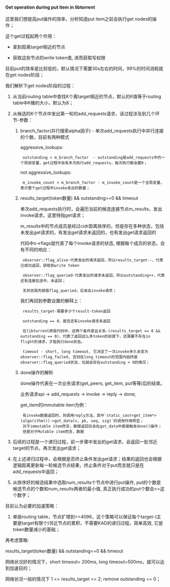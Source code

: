 #### Get operation during put item in libtorrent

这里我们想提高put操作的效率，分析知道put item之前会执行get nodes的操作；

这个get过程起两个作用：

 - 拿到距离target相近的节点

 - 获取这些节点的write token值, 进而获取写权限

目前put的效率是比较低的，默认情况下需要30s左右的时间，99%的时间消耗就在get nodes阶段；

我们解析下get nodes阶段的过程：

1. 从当前routing table中查找K个离target相近的节点，默认的K值等于routing table中K桶的大小，默认为8；

2. 从候选的K个节点中发出第一轮的add_requests请求，该过程涉及到几个环节-参数：
    
    1) branch_factor(并行搜索alpha因子) - 单次add_requests执行中并行连接的个数，目前有两种模式

        aggressive_lookups: 

            outstanding < m_branch_factor  - outstanding是add_requests中的一个局部变量，get过程中会有多次执行add_requests，每次执行都会置0；

        not aggressive_lookups:

            m_invoke_count < m_branch_factor - m_invoke_count是一个全局变量，表示整个get过程中invoke发出的数量；

    2) results_target(token数量) && outstanding==0 && timeout

        单次add_requests执行时，会遍历当前的候选连接节点m_results，发出invoke请求，这里特指get请求；

        m_results中的节点成员是经过cidr距离排序的，但是存在多种状态，包括未发出get请求的，有发出get请求未返回的，也有发出get请求返回的

        代码中o->flags就代表了每个invoke请求的状态, 根据每个成员的状态，会有不同的响应：

            observer::flag_alive-代表发出的请求返回，所以results_target--，代表已成功返回，获取到write token

            observer::flag_queried-代表发出的请求未返回，所以outstanding++，代表还有连接在途中，未返回； 

            无状态就先赋值flag_queried，后发出invoke请求；


        我们再回到参数设置的解释上：

            results_target-需要多少个result-token返回

            outstanding == 0，是否还有invoke请求未返回

            在libtorrent原版代码中，这两个条件是且关系-(results_target == 0 && outstanding == 0)，代表了返回这么多token的前提下，还需要不存在in flight的请求，才能执行done状态。

            timeout - short, long timeout, 它决定了一次invoke多久会变为observer::flag_failed, 否则在long_timeout的范围内始终是observer::flag_queried状态，也就会存在outstanding > 0的情况；

    3) done操作的解析

        done操作代表在一次业务请求(get_peers, get_item, put等等)后的结束。

        业务请求api -> add_requests -> invoke -> reply -> done;

        get_item的immutable item为例：

            有invoke数据返回时，则调用reply方法，其中`static_cast<get_item*>(algorithm())->got_data(v, pk, seq, sig)`的调用作用明显；
            对于immutable item而言，数据返回后会在got_data中直接触发done()操作；
            但是对于Mutable item而言，数据
            


3. 后续的过程是一个递归过程，前一步骤中发出的get请求，会返回一批邻近target的节点，再次发出get请求；

4. 在上述递归过程中，会根据是否终止条件发出get请求；结果的返回也会根据逻辑距离更新每一轮候选节点结果，终止条件对于put而言就只是在add_requests中返回；

5. 从排序好的候选结果中选取num_results个节点中进行put操作, put的个数是候选节点的个数和num_results两者的最小值, 真正执行成功的put个数会<=这个数字；


目前认为必要的加速策略：

1. 单层routing table，节点扩增到>=4096，这个策略可以保证每个target-(主要是target有限个)邻近节点的累积，不需要KAD的递归过程，简单高效, 它是token数量减小的基础；

再考虑策略:

results_target(token数量) && outstanding==0 && timeout

网络状况好的情况下，short timeout= 200ms, long timeout=500ms，就可以达到加速目的；

网络状况一般的情况下 1 <= results_target <= 2; remove outstanding == 0；
